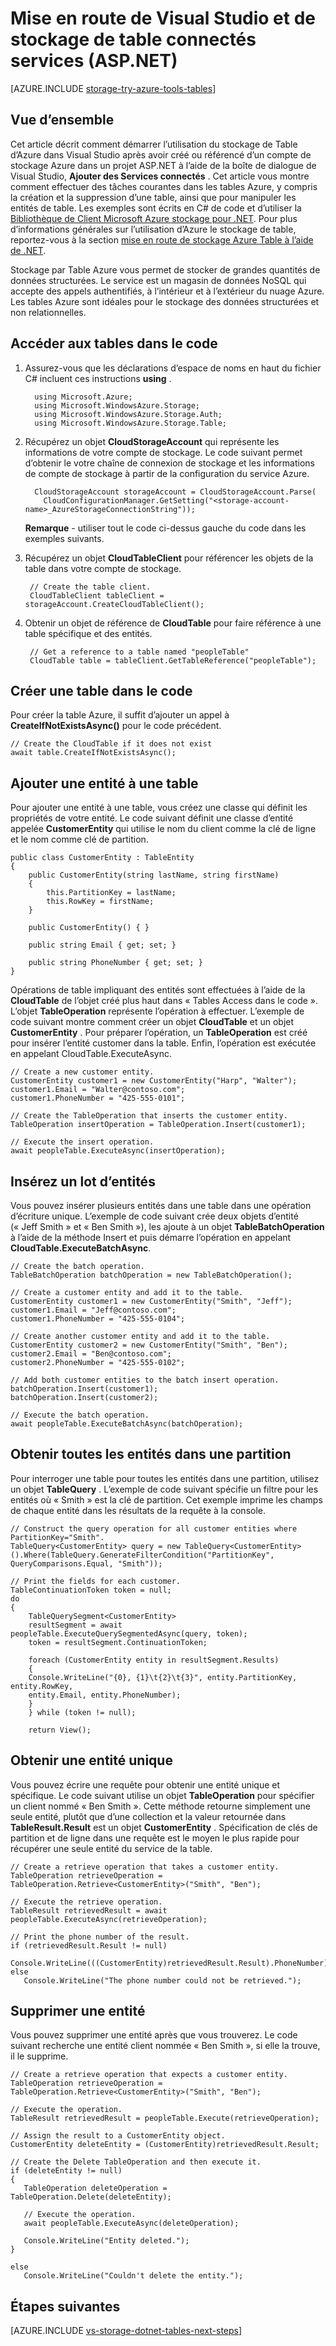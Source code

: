 <properties
    pageTitle="Mise en route de Visual Studio et de stockage de table connectés services (ASP.NET) | Microsoft Azure"
    description="La mise en route à l’aide du stockage Azure Table dans un projet ASP.NET dans Visual Studio après la connexion à un compte de stockage à l’aide de Visual Studio de services connectés"
    services="storage"
    documentationCenter=""
    authors="TomArcher"
    manager="douge"
    editor=""/>

<tags
    ms.service="storage"
    ms.workload="web"
    ms.tgt_pltfrm="vs-getting-started"
    ms.devlang="na"
    ms.topic="article"
    ms.date="07/18/2016"
    ms.author="tarcher"/>

# <a name="get-started-with-table-storage-and-visual-studio-connected-services-aspnet"></a>Mise en route de Visual Studio et de stockage de table connectés services (ASP.NET)

[AZURE.INCLUDE [storage-try-azure-tools-tables](../../includes/storage-try-azure-tools-tables.md)]

## <a name="overview"></a>Vue d’ensemble
Cet article décrit comment démarrer l’utilisation du stockage de Table d’Azure dans Visual Studio après avoir créé ou référencé d’un compte de stockage Azure dans un projet ASP.NET à l’aide de la boîte de dialogue de Visual Studio, **Ajouter des Services connectés** . Cet article vous montre comment effectuer des tâches courantes dans les tables Azure, y compris la création et la suppression d’une table, ainsi que pour manipuler les entités de table. Les exemples sont écrits en C\# de code et d’utiliser la [Bibliothèque de Client Microsoft Azure stockage pour .NET](https://msdn.microsoft.com/library/azure/dn261237.aspx). Pour plus d’informations générales sur l’utilisation d’Azure le stockage de table, reportez-vous à la section [mise en route de stockage Azure Table à l’aide de .NET](storage-dotnet-how-to-use-tables.md).

Stockage par Table Azure vous permet de stocker de grandes quantités de données structurées. Le service est un magasin de données NoSQL qui accepte des appels authentifiés, à l’intérieur et à l’extérieur du nuage Azure. Les tables Azure sont idéales pour le stockage des données structurées et non relationnelles.


## <a name="access-tables-in-code"></a>Accéder aux tables dans le code

1. Assurez-vous que les déclarations d’espace de noms en haut du fichier C# incluent ces instructions **using** .

         using Microsoft.Azure;
         using Microsoft.WindowsAzure.Storage;
         using Microsoft.WindowsAzure.Storage.Auth;
         using Microsoft.WindowsAzure.Storage.Table;

2. Récupérez un objet **CloudStorageAccount** qui représente les informations de votre compte de stockage. Le code suivant permet d’obtenir le votre chaîne de connexion de stockage et les informations de compte de stockage à partir de la configuration du service Azure.

         CloudStorageAccount storageAccount = CloudStorageAccount.Parse(
           CloudConfigurationManager.GetSetting("<storage-account-name>_AzureStorageConnectionString"));

    **Remarque** - utiliser tout le code ci-dessus gauche du code dans les exemples suivants.

3. Récupérez un objet **CloudTableClient** pour référencer les objets de la table dans votre compte de stockage.  

        // Create the table client.
        CloudTableClient tableClient = storageAccount.CreateCloudTableClient();

4. Obtenir un objet de référence de **CloudTable** pour faire référence à une table spécifique et des entités.

        // Get a reference to a table named "peopleTable"
        CloudTable table = tableClient.GetTableReference("peopleTable");

## <a name="create-a-table-in-code"></a>Créer une table dans le code

Pour créer la table Azure, il suffit d’ajouter un appel à **CreateIfNotExistsAsync()** pour le code précédent.

    // Create the CloudTable if it does not exist
    await table.CreateIfNotExistsAsync();

## <a name="add-an-entity-to-a-table"></a>Ajouter une entité à une table

Pour ajouter une entité à une table, vous créez une classe qui définit les propriétés de votre entité. Le code suivant définit une classe d’entité appelée **CustomerEntity** qui utilise le nom du client comme la clé de ligne et le nom comme clé de partition.

    public class CustomerEntity : TableEntity
    {
        public CustomerEntity(string lastName, string firstName)
        {
            this.PartitionKey = lastName;
            this.RowKey = firstName;
        }

        public CustomerEntity() { }

        public string Email { get; set; }

        public string PhoneNumber { get; set; }
    }

Opérations de table impliquant des entités sont effectuées à l’aide de la **CloudTable** de l’objet créé plus haut dans « Tables Access dans le code ». L’objet **TableOperation** représente l’opération à effectuer. L’exemple de code suivant montre comment créer un objet **CloudTable** et un objet **CustomerEntity** . Pour préparer l’opération, un **TableOperation** est créé pour insérer l’entité customer dans la table. Enfin, l’opération est exécutée en appelant CloudTable.ExecuteAsync.

    // Create a new customer entity.
    CustomerEntity customer1 = new CustomerEntity("Harp", "Walter");
    customer1.Email = "Walter@contoso.com";
    customer1.PhoneNumber = "425-555-0101";

    // Create the TableOperation that inserts the customer entity.
    TableOperation insertOperation = TableOperation.Insert(customer1);

    // Execute the insert operation.
    await peopleTable.ExecuteAsync(insertOperation);

## <a name="insert-a-batch-of-entities"></a>Insérez un lot d’entités

Vous pouvez insérer plusieurs entités dans une table dans une opération d’écriture unique. L’exemple de code suivant crée deux objets d’entité (« Jeff Smith » et « Ben Smith »), les ajoute à un objet **TableBatchOperation** à l’aide de la méthode Insert et puis démarre l’opération en appelant **CloudTable.ExecuteBatchAsync**.

    // Create the batch operation.
    TableBatchOperation batchOperation = new TableBatchOperation();

    // Create a customer entity and add it to the table.
    CustomerEntity customer1 = new CustomerEntity("Smith", "Jeff");
    customer1.Email = "Jeff@contoso.com";
    customer1.PhoneNumber = "425-555-0104";

    // Create another customer entity and add it to the table.
    CustomerEntity customer2 = new CustomerEntity("Smith", "Ben");
    customer2.Email = "Ben@contoso.com";
    customer2.PhoneNumber = "425-555-0102";

    // Add both customer entities to the batch insert operation.
    batchOperation.Insert(customer1);
    batchOperation.Insert(customer2);

    // Execute the batch operation.
    await peopleTable.ExecuteBatchAsync(batchOperation);

## <a name="get-all-of-the-entities-in-a-partition"></a>Obtenir toutes les entités dans une partition
Pour interroger une table pour toutes les entités dans une partition, utilisez un objet **TableQuery** . L’exemple de code suivant spécifie un filtre pour les entités où « Smith » est la clé de partition. Cet exemple imprime les champs de chaque entité dans les résultats de la requête à la console.

    // Construct the query operation for all customer entities where PartitionKey="Smith".
    TableQuery<CustomerEntity> query = new TableQuery<CustomerEntity>().Where(TableQuery.GenerateFilterCondition("PartitionKey", QueryComparisons.Equal, "Smith"));

    // Print the fields for each customer.
    TableContinuationToken token = null;
    do
    {
        TableQuerySegment<CustomerEntity>
        resultSegment = await peopleTable.ExecuteQuerySegmentedAsync(query, token);
        token = resultSegment.ContinuationToken;

        foreach (CustomerEntity entity in resultSegment.Results)
        {
        Console.WriteLine("{0}, {1}\t{2}\t{3}", entity.PartitionKey, entity.RowKey,
        entity.Email, entity.PhoneNumber);
        }
        } while (token != null);

        return View();


## <a name="get-a-single-entity"></a>Obtenir une entité unique
Vous pouvez écrire une requête pour obtenir une entité unique et spécifique. Le code suivant utilise un objet **TableOperation** pour spécifier un client nommé « Ben Smith ». Cette méthode retourne simplement une seule entité, plutôt que d’une collection et la valeur retournée dans **TableResult.Result** est un objet **CustomerEntity** . Spécification de clés de partition et de ligne dans une requête est le moyen le plus rapide pour récupérer une seule entité du service de la table.

    // Create a retrieve operation that takes a customer entity.
    TableOperation retrieveOperation = TableOperation.Retrieve<CustomerEntity>("Smith", "Ben");

    // Execute the retrieve operation.
    TableResult retrievedResult = await peopleTable.ExecuteAsync(retrieveOperation);
    
    // Print the phone number of the result.
    if (retrievedResult.Result != null)
        Console.WriteLine(((CustomerEntity)retrievedResult.Result).PhoneNumber);
    else
       Console.WriteLine("The phone number could not be retrieved.");

## <a name="delete-an-entity"></a>Supprimer une entité
Vous pouvez supprimer une entité après que vous trouverez. Le code suivant recherche une entité client nommée « Ben Smith », si elle la trouve, il le supprime.

    // Create a retrieve operation that expects a customer entity.
    TableOperation retrieveOperation = TableOperation.Retrieve<CustomerEntity>("Smith", "Ben");

    // Execute the operation.
    TableResult retrievedResult = peopleTable.Execute(retrieveOperation);

    // Assign the result to a CustomerEntity object.
    CustomerEntity deleteEntity = (CustomerEntity)retrievedResult.Result;

    // Create the Delete TableOperation and then execute it.
    if (deleteEntity != null)
    {
       TableOperation deleteOperation = TableOperation.Delete(deleteEntity);

       // Execute the operation.
       await peopleTable.ExecuteAsync(deleteOperation);

       Console.WriteLine("Entity deleted.");
    }

    else
       Console.WriteLine("Couldn't delete the entity.");

## <a name="next-steps"></a>Étapes suivantes

[AZURE.INCLUDE [vs-storage-dotnet-tables-next-steps](../../includes/vs-storage-dotnet-tables-next-steps.md)]
